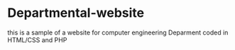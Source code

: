 # Departmental-website
this is a sample of a website for computer engineering Deparment coded in HTML/CSS and PHP